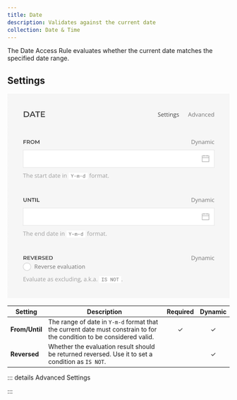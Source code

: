 ```yaml
---
title: Date
description: Validates against the current date
collection: Date & Time
---
```


<!--@include: ./_partials/intro-->

The Date Access Rule evaluates whether the current date matches the specified date range.

## Settings

![Date Access Rule](../assets/rules/rule-date.webp)

| Setting | Description | Required | Dynamic |
| ------- | ----------- | :------: | :-----: |
| **From/Until** | The range of date in `Y-m-d` format that the current date must constrain to for the condition to be considered valid. | &#x2713; | &#x2713; |
| **Reversed** | Whether the evaluation result should be returned reversed. Use it to set a condition as `IS NOT`. | | &#x2713; |

::: details Advanced Settings
<!--@include: ./_partials/advanced-settings-->
:::


